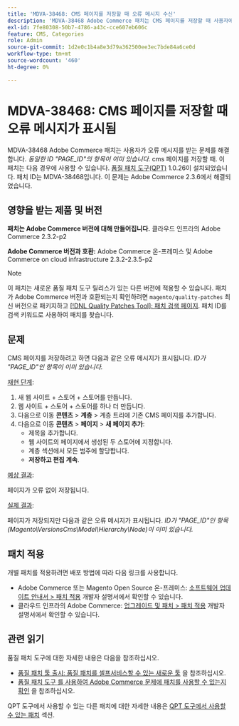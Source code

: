 ```yaml
---
title: 'MDVA-38468: CMS 페이지를 저장할 때 오류 메시지 수신'
description: 'MDVA-38468 Adobe Commerce 패치는 CMS 페이지를 저장할 때 사용자에게 오류 메시지: *ID가 "PAGE_ID"인 항목이 이미 있음*이 표시되는 문제를 해결합니다. 이 패치는 [Quality Patches Tool (QPT)](https://devdocs.magento.com/guides/v2.4/comp-mgr/patching.html#mqp) 1.0.26이 설치된 경우 사용할 수 있습니다. 패치 ID는 MDVA-38468입니다. Adobe Commerce 2.3.6에서 문제가 해결되었습니다.'
exl-id: 7fe80308-50b7-4786-a43c-cce607eb606c
feature: CMS, Categories
role: Admin
source-git-commit: 1d2e0c1b4a8e3d79a362500ee3ec7bde84a6ce0d
workflow-type: tm+mt
source-wordcount: '460'
ht-degree: 0%

---
```


# MDVA-38468: CMS 페이지를 저장할 때 오류 메시지가 표시됨

MDVA-38468 Adobe Commerce 패치는 사용자가 오류 메시지를 받는 문제를 해결합니다. *동일한 ID &quot;PAGE_ID&quot;의 항목이 이미 있습니다.* cms 페이지를 저장할 때. 이 패치는 다음 경우에 사용할 수 있습니다. [품질 패치 도구(QPT)](https://devdocs.magento.com/guides/v2.4/comp-mgr/patching.html#mqp) 1.0.26이 설치되었습니다. 패치 ID는 MDVA-38468입니다. 이 문제는 Adobe Commerce 2.3.6에서 해결되었습니다.

## 영향을 받는 제품 및 버전

**패치는 Adobe Commerce 버전에 대해 만들어집니다.**
클라우드 인프라의 Adobe Commerce 2.3.2-p2

**Adobe Commerce 버전과 호환:**
Adobe Commerce 온-프레미스 및 Adobe Commerce on cloud infrastructure 2.3.2-2.3.5-p2

>[!NOTE]
>
>이 패치는 새로운 품질 패치 도구 릴리스가 있는 다른 버전에 적용할 수 있습니다. 패치가 Adobe Commerce 버전과 호환되는지 확인하려면 `magento/quality-patches` 최신 버전으로 패키지하고 [[!DNL Quality Patches Tool]: 패치 검색 페이지](https://devdocs.magento.com/quality-patches/tool.html#patch-grid). 패치 ID를 검색 키워드로 사용하여 패치를 찾습니다.

## 문제

CMS 페이지를 저장하려고 하면 다음과 같은 오류 메시지가 표시됩니다. *ID가 &quot;PAGE_ID&quot;인 항목이 이미 있습니다.*

<u>재현 단계</u>:

1. 새 웹 사이트 + 스토어 + 스토어를 만듭니다.
1. 웹 사이트 + 스토어 + 스토어를 하나 더 만듭니다.
1. 다음으로 이동 **콘텐츠** > **계층** > 계층 트리에 기존 CMS 페이지를 추가합니다.
1. 다음으로 이동 **콘텐츠** > **페이지** > **새 페이지 추가**:
   * 제목을 추가합니다.
   * 웹 사이트의 페이지에서 생성된 두 스토어에 지정합니다.
   * 계층 섹션에서 모든 범주에 할당합니다.
   * **저장하고 편집 계속**.

<u>예상 결과</u>:

페이지가 오류 없이 저장됩니다.

<u>실제 결과</u>:

페이지가 저장되지만 다음과 같은 오류 메시지가 표시됩니다. *ID가 &quot;PAGE_ID&quot;인 항목(Magento\VersionsCms\Model\Hierarchy\Node)이 이미 있습니다.*

## 패치 적용

개별 패치를 적용하려면 배포 방법에 따라 다음 링크를 사용합니다.

* Adobe Commerce 또는 Magento Open Source 온-프레미스: [소프트웨어 업데이트 안내서 > 패치 적용](https://devdocs.magento.com/guides/v2.4/comp-mgr/patching/mqp.html) 개발자 설명서에서 확인할 수 있습니다.
* 클라우드 인프라의 Adobe Commerce: [업그레이드 및 패치 > 패치 적용](https://devdocs.magento.com/cloud/project/project-patch.html) 개발자 설명서에서 확인할 수 있습니다.

## 관련 읽기

품질 패치 도구에 대한 자세한 내용은 다음을 참조하십시오.

* [품질 패치 툴 출시: 품질 패치를 셀프서비스할 수 있는 새로운 툴](/help/announcements/adobe-commerce-announcements/magento-quality-patches-released-new-tool-to-self-serve-quality-patches.md) 을 참조하십시오.
* [품질 패치 도구 를 사용하여 Adobe Commerce 문제에 패치를 사용할 수 있는지 확인](/help/support-tools/patches-available-in-qpt-tool/check-patch-for-magento-issue-with-magento-quality-patches.md) 을 참조하십시오.

QPT 도구에서 사용할 수 있는 다른 패치에 대한 자세한 내용은 [QPT 도구에서 사용할 수 있는 패치](https://support.magento.com/hc/en-us/sections/360010506631-Patches-available-in-QPT-tool-) 섹션.
